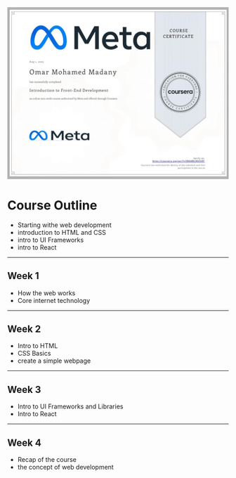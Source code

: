 
<img src="CERTIFICAT intro front.jpeg" alt="My Certificate" />

# Course Outline
- Starting withe web development
- introduction to HTML and CSS
- intro to UI Frameworks 
- intro to React 

---
## Week 1
- How the web works
- Core internet technology 

---
## Week 2
- Intro to HTML 
- CSS Basics
- create a simple webpage

---
## Week 3
- Intro to UI Frameworks and Libraries
- Intro to React

---
## Week 4
- Recap of the course
- the concept of web development